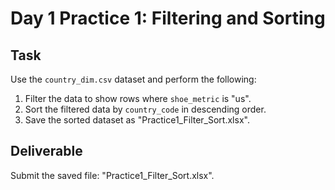 # Day 1 Practice 1: Filtering and Sorting

## Task
Use the `country_dim.csv` dataset and perform the following:
1. Filter the data to show rows where `shoe_metric` is "us".
2. Sort the filtered data by `country_code` in descending order.
3. Save the sorted dataset as "Practice1_Filter_Sort.xlsx".

## Deliverable
Submit the saved file: "Practice1_Filter_Sort.xlsx".
